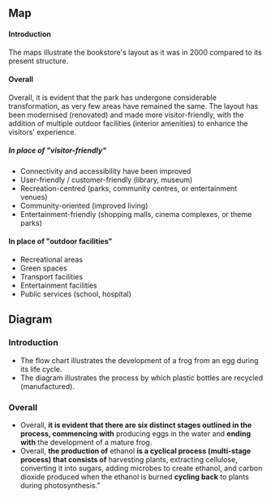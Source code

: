 ## Map

#### Introduction

The maps illustrate the bookstore's layout as it was in 2000 compared to its present structure.

#### Overall

Overall, it is evident that the park has undergone considerable transformation, as very few areas have remained the same. The layout has been modernised (renovated) and made more visitor-friendly, with the addition of multiple outdoor facilities (interior amenities) to enhance the visitors' experience.

##### In place of "visitor-friendly"
- Connectivity and accessibility have been improved
- User-friendly / customer-friendly (library, museum)
- Recreation-centred (parks, community centres, or entertainment venues)
- Community-oriented (improved living)
- Entertainment-friendly (shopping malls, cinema complexes, or theme parks)

#### In place of "outdoor facilities"
- Recreational areas
- Green spaces
- Transport facilities
- Entertainment facilities
- Public services (school, hospital)

## Diagram

### Introduction

- The flow chart illustrates the development of a frog from an egg during its life cycle.
- The diagram illustrates the process by which plastic bottles are recycled (manufactured).

### Overall

- Overall, **it is evident that there are six distinct stages outlined in the process, commencing with** producing eggs in the water and **ending with** the development of a mature frog.
- Overall, **the production of** ethanol **is a cyclical process (multi-stage process) that consists of** harvesting plants, extracting cellulose, converting it into sugars, adding microbes to create ethanol, and carbon dioxide produced when the ethanol is burned **cycling back** to plants during photosynthesis.”
